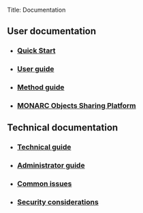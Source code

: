Title: Documentation

## User documentation

* ### [Quick Start](/documentation/quick-start) [<i class="fa fa-file-pdf-o" style="color:red" aria-hidden="true"></i>](/assets/files/guides/quick-start.pdf)

* ### [User guide](/documentation/user-guide) [<i class="fa fa-file-pdf-o" style="color:red" aria-hidden="true"></i>](/assets/files/guides/user-guide.pdf)

* ### [Method guide](/documentation/method-guide) [<i class="fa fa-file-pdf-o" style="color:red" aria-hidden="true"></i>](/assets/files/guides/method-guide.pdf)

* ### [MONARC Objects Sharing Platform](/documentation/MOSP-documentation/) [<i class="fa fa-file-pdf-o" style="color:red" aria-hidden="true"></i>](/assets/files/guides/MOSP-documentation.pdf)

## Technical documentation

* ### [Technical guide](/documentation/technical-guide) [<i class="fa fa-file-pdf-o" style="color:red" aria-hidden="true"></i>](/assets/files/guides/technical-guide.pdf)

* ### [Administrator guide](/documentation/administrator-guide) [<i class="fa fa-file-pdf-o" style="color:red" aria-hidden="true"></i>](/assets/files/guides/administrator-guide.pdf)

* ### [Common issues](/documentation/common-issues)

* ### [Security considerations](/documentation/security-considerations)
